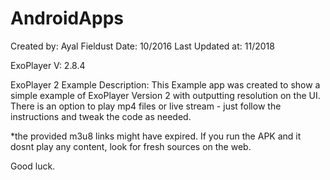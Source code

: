 # AndroidApps
Created by: Ayal Fieldust
Date: 10/2016
Last Updated at: 11/2018

ExoPlayer V: 2.8.4

ExoPlayer 2 Example Description:
This Example app was created to show a simple example of ExoPlayer Version 2 with outputting resolution on the UI.
There is an option to play mp4 files or live stream -  just follow the instructions and tweak the code as needed.

*the provided m3u8 links might have expired. If you run the APK and it dosnt play any content, look for fresh sources on the web.

Good luck.

